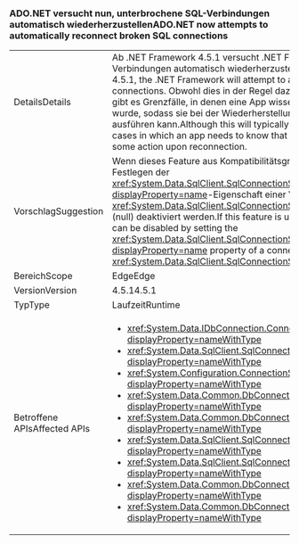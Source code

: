 ### <a name="adonet-now-attempts-to-automatically-reconnect-broken-sql-connections"></a><span data-ttu-id="6d4a6-101">ADO.NET versucht nun, unterbrochene SQL-Verbindungen automatisch wiederherzustellen</span><span class="sxs-lookup"><span data-stu-id="6d4a6-101">ADO.NET now attempts to automatically reconnect broken SQL connections</span></span>

|   |   |
|---|---|
|<span data-ttu-id="6d4a6-102">Details</span><span class="sxs-lookup"><span data-stu-id="6d4a6-102">Details</span></span>|<span data-ttu-id="6d4a6-103">Ab .NET Framework 4.5.1 versucht .NET Framework, unterbrochene SQL-Verbindungen automatisch wiederherzustellen.</span><span class="sxs-lookup"><span data-stu-id="6d4a6-103">Beginning in the .NET Framework 4.5.1, the .NET Framework will attempt to automatically reconnect broken SQL connections.</span></span> <span data-ttu-id="6d4a6-104">Obwohl dies in der Regel dazu führt, dass Apps zuverlässiger werden, gibt es Grenzfälle, in denen eine App wissen muss, dass die Verbindung getrennt wurde, sodass sie bei der Wiederherstellung der Verbindung bestimmte Aktionen ausführen kann.</span><span class="sxs-lookup"><span data-stu-id="6d4a6-104">Although this will typically make apps more reliable, there are edge cases in which an app needs to know that the connection was lost so that it can take some action upon reconnection.</span></span>|
|<span data-ttu-id="6d4a6-105">Vorschlag</span><span class="sxs-lookup"><span data-stu-id="6d4a6-105">Suggestion</span></span>|<span data-ttu-id="6d4a6-106">Wenn dieses Feature aus Kompatibilitätsgründen nicht erwünscht ist, kann es durch Festlegen der <xref:System.Data.SqlClient.SqlConnectionStringBuilder.ConnectRetryCount?displayProperty=name>-Eigenschaft einer Verbindungszeichenfolge (oder <xref:System.Data.SqlClient.SqlConnectionStringBuilder?displayProperty=name>) auf 0 (null) deaktiviert werden.</span><span class="sxs-lookup"><span data-stu-id="6d4a6-106">If this feature is undesirable due to compatibility concerns, it can be disabled by setting the <xref:System.Data.SqlClient.SqlConnectionStringBuilder.ConnectRetryCount?displayProperty=name> property of a connection string (or <xref:System.Data.SqlClient.SqlConnectionStringBuilder?displayProperty=name>) to 0.</span></span>|
|<span data-ttu-id="6d4a6-107">Bereich</span><span class="sxs-lookup"><span data-stu-id="6d4a6-107">Scope</span></span>|<span data-ttu-id="6d4a6-108">Edge</span><span class="sxs-lookup"><span data-stu-id="6d4a6-108">Edge</span></span>|
|<span data-ttu-id="6d4a6-109">Version</span><span class="sxs-lookup"><span data-stu-id="6d4a6-109">Version</span></span>|<span data-ttu-id="6d4a6-110">4.5.1</span><span class="sxs-lookup"><span data-stu-id="6d4a6-110">4.5.1</span></span>|
|<span data-ttu-id="6d4a6-111">Typ</span><span class="sxs-lookup"><span data-stu-id="6d4a6-111">Type</span></span>|<span data-ttu-id="6d4a6-112">Laufzeit</span><span class="sxs-lookup"><span data-stu-id="6d4a6-112">Runtime</span></span>|
|<span data-ttu-id="6d4a6-113">Betroffene APIs</span><span class="sxs-lookup"><span data-stu-id="6d4a6-113">Affected APIs</span></span>|<ul><li><xref:System.Data.IDbConnection.ConnectionString?displayProperty=nameWithType></li><li><xref:System.Data.SqlClient.SqlConnection.ConnectionString?displayProperty=nameWithType></li><li><xref:System.Configuration.ConnectionStringSettings.ConnectionString?displayProperty=nameWithType></li><li><xref:System.Data.Common.DbConnection.ConnectionString?displayProperty=nameWithType></li><li><xref:System.Data.Common.DbConnectionStringBuilder.ConnectionString?displayProperty=nameWithType></li><li><xref:System.Data.SqlClient.SqlConnectionStringBuilder.%23ctor?displayProperty=nameWithType></li><li><xref:System.Data.SqlClient.SqlConnectionStringBuilder.%23ctor(System.String)?displayProperty=nameWithType></li><li><xref:System.Data.Common.DbConnectionStringBuilder.%23ctor?displayProperty=nameWithType></li><li><xref:System.Data.Common.DbConnectionStringBuilder.%23ctor(System.Boolean)?displayProperty=nameWithType></li></ul>|

